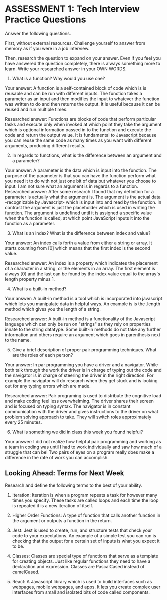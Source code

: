 # ASSESSMENT 1: Tech Interview Practice Questions
Answer the following questions.

First, without external resources. Challenge yourself to answer from memory as if you were in a job interview.

Then, research the question to expand on your answer. Even if you feel you have answered the question completely, there is always something more to learn. Write your researched answer in your OWN WORDS.

1. What is a function? Why would you use one?

  Your answer:
    A function is a self-contained block of code which is is reusable and can be run with different inputs. The function takes a parameter as an input and then modifies the input to whatever the function was written to do and then returns the output. It is useful because it can be reused and run multiple times.

  Researched answer:
    Functions are blocks of code that perform particular tasks and execute only when invoked at which point they take the argument which is optional information passed in to the function and execute the code and return the output value. It is fundamental to Javascript because you can reuse the same code as many times as you want with different arguments, producing different results.


2. In regards to functions, what is the difference between an argument and a parameter?

  Your answer:
    A parameter is the data which is input into the function. The purpose of the parameter is that you can have the function perform what you need it to do with not just one bit of data but whatever you choose to input. I am not sure what an argument is in regards to a function.
  Researched answer:
    After some research I found that my definition for a parameter is actually what the argument is. The argument is the actual data -recognizable by Javascript- which is input into and read by the function. In contrast the argument is just the placeholder which is used in writing the function. The argument is undefined until it is assigned a specific value when the function is called, at which point JavaScript inputs it into the function as a parameter.


3. What is an index? What is the difference between index and value?

  Your answer:
    An index calls forth a value from either a string or array. It starts counting from [0] which means that the first index is the second value.

  Researched answer:
    An index is a property which indicates the placement of a character in a string, or the elements in an array. The first element is always [0] and the last can be found by the index value equal to the array's length property minus 1.


4. What is a built-in method?

  Your answer:
    A built-in method is a tool which is incorporated into javascript which lets you manipulate data in helpful ways. An example is is the .length method which gives you the length of a string.

  Researched answer:
    A built-in method is a functionality of the Javascript language which can only be run on "strings" as they rely on properties innate to the string datatype. Some built-in methods do not take any further information and others require an argument which goes in parenthesis next to the name.


5. Give a brief description of proper pair programming techniques. What are the roles of each person?

  Your answer:
    In par programming you have a driver and a navigator. While both talk through the work the driver is in charge of typing out the code and the navigator is in charge of steering the driver in the right direction. For example the navigator will do research when they get stuck and is looking out for any typing errors which are made.

  Researched answer:
    Pair programing is used to distribute the cognitive load and make coding feel less overwhelming. The driver shares their screen and is focused on typing syntax. The navigator is in constant communication with the driver and gives instructions to the driver on what problem solving approach to take. They will switch roles approximately every 25 minutes.   


6. What is something we did in class this week you found helpful?  

  Your answer:
    I did not realize how helpful pair programming and working as a team in coding was until I had to work individually and saw how much of a struggle that can be! Two pairs of eyes on a program really does make a difference in the rate of work you can accomplish.



## Looking Ahead: Terms for Next Week

Research and define the following terms to the best of your ability.

1. Iteration: Iteration is when a program repeats a task for however many times you specify. These tasks are called loops and each time the loop is repeated it is a new iteration of itself.

2. Higher Order Functions: A type of function that calls another function in the argument or outputs a function in the return.

3. Jest: Jest is used to create, run, and structure tests that check your code to your expectations. An example of a simple test you can run is checking that the output for a certain set of inputs is what you expect it to be.  

4. Classes: Classes are special type of functions that serve as a template for creating objects. Just like regular functions they need to have a declaration and expression. Classes are PascalCased instead of camelCased.

5. React: A Javascript library which is used to build interfaces such as webpages, mobile webpages, and apps. It lets you create complex user interfaces from small and isolated bits of code called components.
